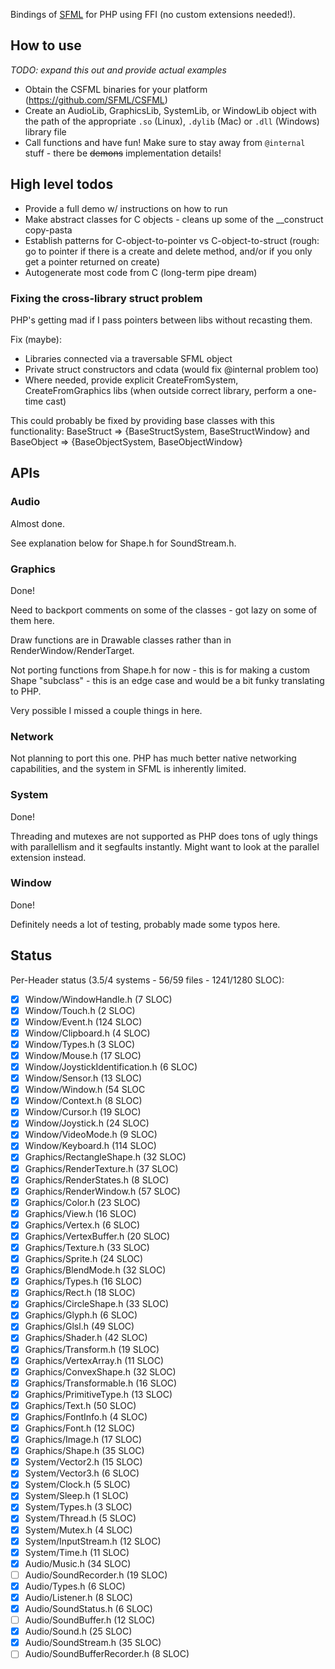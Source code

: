 Bindings of [SFML](https://sfml-dev.org) for PHP using FFI (no custom extensions needed!).

## How to use
*TODO: expand this out and provide actual examples*

- Obtain the CSFML binaries for your platform (https://github.com/SFML/CSFML)
- Create an AudioLib, GraphicsLib, SystemLib, or WindowLib object with the path of the appropriate `.so` (Linux), `.dylib` (Mac) or `.dll` (Windows) library file
- Call functions and have fun!  Make sure to stay away from `@internal` stuff - there be ~~demons~~ implementation details!

## High level todos
- Provide a full demo w/ instructions on how to run
- Make abstract classes for C objects - cleans up some of the __construct copy-pasta
- Establish patterns for C-object-to-pointer vs C-object-to-struct (rough: go to pointer if there is a create and delete method, and/or if you only get a pointer returned on create)
- Autogenerate most code from C (long-term pipe dream)

### Fixing the cross-library struct problem

PHP's getting mad if I pass pointers between libs without recasting them. 

Fix (maybe):
- Libraries connected via a traversable SFML object
- Private struct constructors and cdata (would fix @internal problem too)
- Where needed, provide explicit CreateFromSystem, CreateFromGraphics libs (when outside correct library, perform a one-time cast)

This could probably be fixed by providing base classes with this functionality: BaseStruct => {BaseStructSystem, BaseStructWindow} and BaseObject => {BaseObjectSystem, BaseObjectWindow}
## APIs
### Audio
Almost done.

See explanation below for Shape.h for SoundStream.h.

### Graphics
Done!

Need to backport comments on some of the classes - got lazy on some of them here.

Draw functions are in Drawable classes rather than in RenderWindow/RenderTarget.

Not porting functions from Shape.h for now - this is for making a custom Shape "subclass" - this is an edge case and would be a bit funky translating to PHP.

Very possible I missed a couple things in here.

### Network
Not planning to port this one.  PHP has much better native networking capabilities, and the system in SFML is inherently limited.

### System
Done!

Threading and mutexes are not supported as PHP does tons of ugly things with parallellism and it segfaults instantly.  Might want to look at the parallel extension instead.

### Window
Done!

Definitely needs a lot of testing, probably made some typos here.

## Status

[//]: # (Number of done files: cat README.md |grep '^- \[x'|wc -l)
[//]: # (Total number of files: cat README.md |grep '^- \['|wc -l)
[//]: # (Number of done lines: cat README.md |grep '^- \[x'|awk -F\( '{print $2}'|awk '{print $1}'|paste -sd+|bc)
[//]: # (Total number of lines: cat README.md |grep '^- \['|awk -F\( '{print $2}'|awk '{print $1}'|paste -sd+|bc)
Per-Header status (3.5/4 systems - 56/59 files - 1241/1280 SLOC):
- [x] Window/WindowHandle.h (7 SLOC)
- [x] Window/Touch.h (2 SLOC)
- [x] Window/Event.h (124 SLOC)
- [x] Window/Clipboard.h (4 SLOC)
- [x] Window/Types.h (3 SLOC)
- [x] Window/Mouse.h (17 SLOC)
- [x] Window/JoystickIdentification.h (6 SLOC)
- [x] Window/Sensor.h (13 SLOC)
- [x] Window/Window.h (54 SLOC
- [x] Window/Context.h (8 SLOC)
- [x] Window/Cursor.h (19 SLOC)
- [x] Window/Joystick.h (24 SLOC)
- [x] Window/VideoMode.h (9 SLOC)
- [x] Window/Keyboard.h (114 SLOC)
- [x] Graphics/RectangleShape.h (32 SLOC)
- [x] Graphics/RenderTexture.h (37 SLOC)
- [x] Graphics/RenderStates.h (8 SLOC)
- [x] Graphics/RenderWindow.h (57 SLOC)
- [x] Graphics/Color.h (23 SLOC)
- [x] Graphics/View.h (16 SLOC)
- [x] Graphics/Vertex.h (6 SLOC)
- [x] Graphics/VertexBuffer.h (20 SLOC)
- [x] Graphics/Texture.h (33 SLOC)
- [x] Graphics/Sprite.h (24 SLOC)
- [x] Graphics/BlendMode.h (32 SLOC)
- [x] Graphics/Types.h (16 SLOC)
- [x] Graphics/Rect.h (18 SLOC)
- [x] Graphics/CircleShape.h (33 SLOC)
- [x] Graphics/Glyph.h (6 SLOC)
- [x] Graphics/Glsl.h (49 SLOC)
- [x] Graphics/Shader.h (42 SLOC)
- [x] Graphics/Transform.h (19 SLOC)
- [x] Graphics/VertexArray.h (11 SLOC)
- [x] Graphics/ConvexShape.h (32 SLOC)
- [x] Graphics/Transformable.h (16 SLOC)
- [x] Graphics/PrimitiveType.h (13 SLOC)
- [x] Graphics/Text.h (50 SLOC)
- [x] Graphics/FontInfo.h (4 SLOC)
- [x] Graphics/Font.h (12 SLOC)
- [x] Graphics/Image.h (17 SLOC)
- [x] Graphics/Shape.h (35 SLOC)
- [x] System/Vector2.h (15 SLOC)
- [x] System/Vector3.h (6 SLOC)
- [x] System/Clock.h (5 SLOC)
- [x] System/Sleep.h (1 SLOC)
- [x] System/Types.h (3 SLOC)
- [x] System/Thread.h (5 SLOC)
- [x] System/Mutex.h (4 SLOC)
- [x] System/InputStream.h (12 SLOC)
- [x] System/Time.h (11 SLOC)
- [x] Audio/Music.h (34 SLOC)
- [ ] Audio/SoundRecorder.h (19 SLOC)
- [x] Audio/Types.h (6 SLOC)
- [x] Audio/Listener.h (8 SLOC)
- [x] Audio/SoundStatus.h (6 SLOC)
- [ ] Audio/SoundBuffer.h (12 SLOC)
- [x] Audio/Sound.h (25 SLOC)
- [x] Audio/SoundStream.h (35 SLOC)
- [ ] Audio/SoundBufferRecorder.h (8 SLOC)